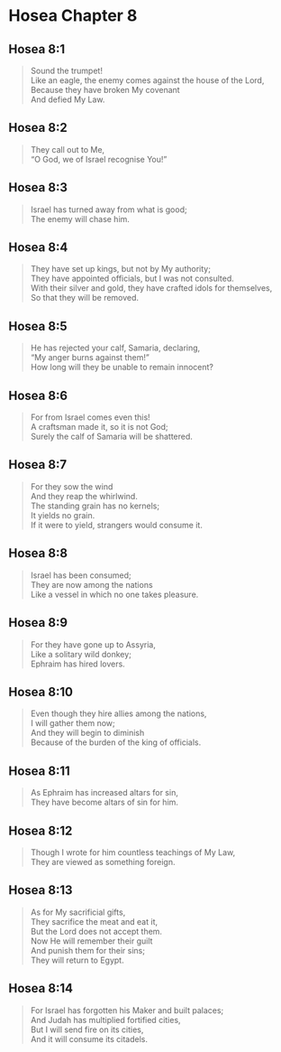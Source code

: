 # Hosea Chapter 8

## Hosea 8:1

> Sound the trumpet!  
> Like an eagle, the enemy comes against the house of the Lord,  
> Because they have broken My covenant  
> And defied My Law.

## Hosea 8:2

> They call out to Me,  
> “O God, we of Israel recognise You!”

## Hosea 8:3

> Israel has turned away from what is good;  
> The enemy will chase him.

## Hosea 8:4

> They have set up kings, but not by My authority;  
> They have appointed officials, but I was not consulted.  
> With their silver and gold, they have crafted idols for themselves,  
> So that they will be removed.

## Hosea 8:5

> He has rejected your calf, Samaria, declaring,  
> “My anger burns against them!”  
> How long will they be unable to remain innocent?

## Hosea 8:6

> For from Israel comes even this!  
> A craftsman made it, so it is not God;  
> Surely the calf of Samaria will be shattered.

## Hosea 8:7

> For they sow the wind  
> And they reap the whirlwind.  
> The standing grain has no kernels;  
> It yields no grain.  
> If it were to yield, strangers would consume it.

## Hosea 8:8

> Israel has been consumed;  
> They are now among the nations  
> Like a vessel in which no one takes pleasure.

## Hosea 8:9

> For they have gone up to Assyria,  
> Like a solitary wild donkey;  
> Ephraim has hired lovers.

## Hosea 8:10

> Even though they hire allies among the nations,  
> I will gather them now;  
> And they will begin to diminish  
> Because of the burden of the king of officials.

## Hosea 8:11

> As Ephraim has increased altars for sin,  
> They have become altars of sin for him.

## Hosea 8:12

> Though I wrote for him countless teachings of My Law,  
> They are viewed as something foreign.

## Hosea 8:13

> As for My sacrificial gifts,  
> They sacrifice the meat and eat it,  
> But the Lord does not accept them.  
> Now He will remember their guilt  
> And punish them for their sins;  
> They will return to Egypt.

## Hosea 8:14

> For Israel has forgotten his Maker and built palaces;  
> And Judah has multiplied fortified cities,  
> But I will send fire on its cities,  
> And it will consume its citadels.
